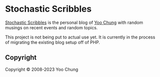 # Stochastic Scribbles

[Stochastic Scribbles] is the personal blog of [Yoo Chung]
with random musings on recent events and random topics.

This project is not being put to actual use yet.
It is currently in the process of migrating the existing blog setup off of PHP.

## Copyright

Copyright &copy; 2008-2023 Yoo Chung

[Stochastic Scribbles]: https://blog.chungyc.org/
[Yoo Chung]: https://chungyc.org/
